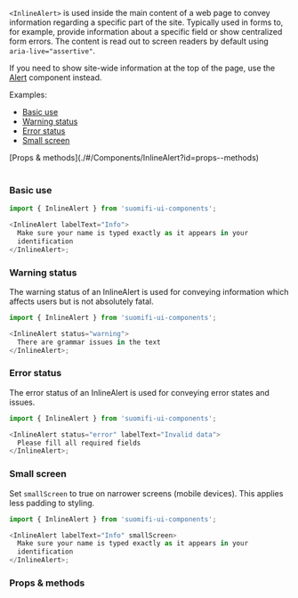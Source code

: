 `<InlineAlert>` is used inside the main content of a web page to convey information regarding a specific part of the site. Typically used in forms to, for example, provide information about a specific field or show centralized form errors. The content is read out to screen readers by default using `aria-live="assertive"`.

If you need to show site-wide information at the top of the page, use the <a href="#/Components/Alert">Alert</a> component instead.

Examples:

- [Basic use](./#/Components/InlineAlert?id=basic-use)
- [Warning status](./#/Components/InlineAlert?id=warning-status)
- [Error status](./#/Components/InlineAlert?id=error-status)
- [Small screen](./#/Components/InlineAlert?id=small-screen)

<div style="margin-bottom: 40px">
  [Props & methods](./#/Components/InlineAlert?id=props--methods)
</div>

### Basic use

```js
import { InlineAlert } from 'suomifi-ui-components';

<InlineAlert labelText="Info">
  Make sure your name is typed exactly as it appears in your
  identification
</InlineAlert>;
```

### Warning status

The warning status of an InlineAlert is used for conveying information which affects users but is not absolutely fatal.

```js
import { InlineAlert } from 'suomifi-ui-components';

<InlineAlert status="warning">
  There are grammar issues in the text
</InlineAlert>;
```

### Error status

The error status of an InlineAlert is used for conveying error states and issues.

```js
import { InlineAlert } from 'suomifi-ui-components';

<InlineAlert status="error" labelText="Invalid data">
  Please fill all required fields
</InlineAlert>;
```

### Small screen

Set `smallScreen` to true on narrower screens (mobile devices). This applies less padding to styling.

```js
import { InlineAlert } from 'suomifi-ui-components';

<InlineAlert labelText="Info" smallScreen>
  Make sure your name is typed exactly as it appears in your
  identification
</InlineAlert>;
```

### Props & methods
